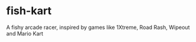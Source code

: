 # fish-kart
A fishy arcade racer, inspired by games like 1Xtreme, Road Rash, Wipeout and Mario Kart
